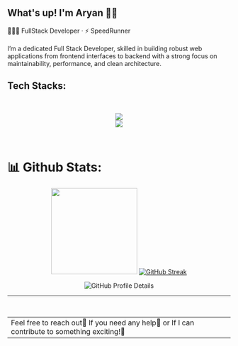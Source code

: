 ## What's up!  I'm Aryan 👋🏻
👩🏻‍💻 FullStack Developer · ⚡ SpeedRunner 
<br>
<br/>
I’m a dedicated Full Stack Developer, skilled in building robust web applications from frontend interfaces to backend with a strong focus on maintainability, performance, and clean architecture.

## Tech Stacks:

<div align="center" style="display: inline_block">
  <br>
  <p align="center">
  <a href="https://skillicons.dev">
    <img src="https://skillicons.dev/icons?i=javascript,typescript,html,css,mongodb,postgres,mysql,prisma" /><br>
    <img src="https://skillicons.dev/icons?i=react,next,tailwind,python,nodejs,nestjs,go,docker,git,github,postman" />
  </a>
</p>
</div>

<br/>

# 📊 Github Stats:

<div align="center">
<img height="194em" src="https://github-readme-stats.vercel.app/api/top-langs/?username=A-ryan-Kalra&layout=compact&langs_count=7&theme=radical"/>
<a href="https://git.io/streak-stats"><img src="https://github-readme-streak-stats.herokuapp.com?user=A-ryan-Kalra&theme=radical" alt="GitHub Streak" /></a>


![GitHub Profile Details](https://github-profile-summary-cards.vercel.app/api/cards/profile-details?username=A-ryan-Kalra&theme=github_dark)
</div>
<hr/>
<br/>
<div align="center">
<table><tr><td>Feel free to reach out📣 If you need any help🚨 or If I can contribute to something exciting!🚀</td></tr></table>
</div>


 

 
